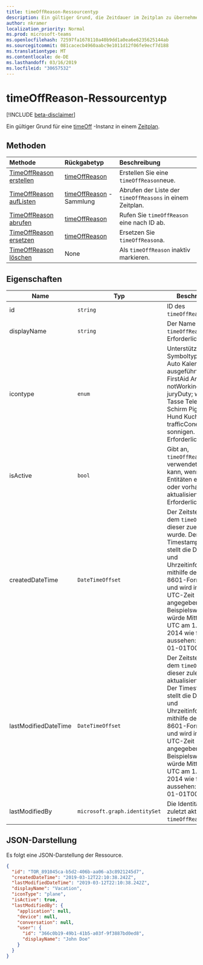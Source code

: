 ```yaml
---
title: timeOffReason-Ressourcentyp
description: Ein gültiger Grund, die Zeitdauer im Zeitplan zu übernehmen.
author: nkramer
localization_priority: Normal
ms.prod: microsoft-teams
ms.openlocfilehash: 72597fa1678110a40b9dd1a0ea6e6235625144ab
ms.sourcegitcommit: 081cacecb4960aabc9e1011d12f06fe9ecf7d188
ms.translationtype: MT
ms.contentlocale: de-DE
ms.lasthandoff: 03/16/2019
ms.locfileid: "30657532"
---
```

# <a name="timeoffreason-resource-type"></a>timeOffReason-Ressourcentyp

[!INCLUDE [beta-disclaimer](../../includes/beta-disclaimer.md)]

Ein gültiger Grund für eine [timeOff](timeoff.md) -Instanz in einem [Zeitplan](schedule.md).

## <a name="methods"></a>Methoden

| Methode       | Rückgabetyp  |Beschreibung|
|:---------------|:--------|:----------|
|[TimeOffReason erstellen](../api/schedule-post-timeoffreasons.md) | [timeOffReason](timeoffreason.md) | Erstellen Sie eine `timeOffReason`neue.|
|[TimeOffReason aufListen](../api/schedule-list-timeoffreasons.md) | [timeOffReason](timeoffreason.md) -Sammlung | Abrufen der Liste der `timeOffReasons` in einem Zeitplan.|
|[TimeOffReason abrufen](../api/timeoffreason-get.md) | [timeOffReason](timeoffreason.md) | Rufen Sie `timeOffReason` eine nach ID ab.|
|[TimeOffReason ersetzen](../api/timeoffreason-put.md) | [timeOffReason](timeoffreason.md) | Ersetzen Sie `timeOffReason`a.|
|[TimeOffReason löschen](../api/timeoffreason-delete.md) | None | Als `timeOffReason` inaktiv markieren.|

## <a name="properties"></a>Eigenschaften
|Name          |Typ           |Beschreibung                                                                                 |
|--------------|---------------|--------------------------------------------------------------------------------------------|
| id            |`string`      |ID des `timeOffReason`.|
| displayName               | `string`                  | Der Name des `timeOffReason`. Erforderlich. |
| icontype | `enum`   | Unterstützte Symboltypen: None; Auto Kalender ausgeführt Ebene FirstAid Arzt notWorking; Takt juryDuty; weltweit Tasse Telefon Wetter Schirm Piggybank Hund Kuchen trafficCone; PIN sonnigen. Erforderlich. |
| isActive          |`bool`      | Gibt an, `timeOffReason` ob die verwendet werden kann, wenn neue Entitäten erstellt oder vorhandene aktualisiert werden. Erforderlich. |
| createdDateTime       |`DateTimeOffset`        |Der Zeitstempel, an dem `timeOffReason` dieser zuerst erstellt wurde. Der Timestamp-Typ stellt die Datums- und Uhrzeitinformationen mithilfe des ISO 8601-Formats dar und wird immer in UTC-Zeit angegeben. Beispielsweise würde Mitternacht UTC am 1. Januar 2014 wie folgt aussehen: ' 2014-01-01T00:00:00Z '. |
| lastModifiedDateTime      |`DateTimeOffset`         |Der Zeitstempel, an dem `timeOffReason` dieser zuletzt aktualisiert wurde. Der Timestamp-Typ stellt die Datums- und Uhrzeitinformationen mithilfe des ISO 8601-Formats dar und wird immer in UTC-Zeit angegeben. Beispielsweise würde Mitternacht UTC am 1. Januar 2014 wie folgt aussehen: ' 2014-01-01T00:00:00Z '. |
| lastModifiedBy        |`microsoft.graph.identitySet`        |Die Identität, die zuletzt aktualisiert `timeOffReason`hat.|

## <a name="json-representation"></a>JSON-Darstellung

Es folgt eine JSON-Darstellung der Ressource.

<!-- {
  "blockType": "resource",
  "keyProperty": "id",
  "@odata.type": "microsoft.graph.timeOffReason"
}-->

```json
{
  "id": "TOR_891045ca-b5d2-406b-aa06-a3c8921245d7",
  "createdDateTime": "2019-03-12T22:10:38.242Z",
  "lastModifiedDateTime": "2019-03-12T22:10:38.242Z",
  "displayName": "Vacation",
  "iconType": "plane",
  "isActive": true,
  "lastModifiedBy": {
    "application": null,
    "device": null,
    "conversation": null,
    "user": {
      "id": "366c0b19-49b1-41b5-a03f-9f3887bd0ed8",
      "displayName": "John Doe"
    }
  }
}
```


<!-- uuid: 8fcb5dbc-d5aa-4681-8e31-b001d5168d79
2015-10-25 14:57:30 UTC -->
<!--
{
  "type": "#page.annotation",
  "description": "timeOffReason resource",
  "keywords": "",
  "section": "documentation",
  "tocPath": "",
  "suppressions": [
    "Error: /api-reference/beta/resources/timeoffreason.md:\r\n      Exception processing links.\r\n    System.ArgumentException: Link Definition was null. Link text: !INCLUDE [beta-disclaimer](../../includes/beta-disclaimer.md)\r\n      at ApiDoctor.Validation.DocFile.get_LinkDestinations()\r\n      at ApiDoctor.Validation.DocSet.ValidateLinks(Boolean includeWarnings, String[] relativePathForFiles, IssueLogger issues, Boolean requireFilenameCaseMatch, Boolean printOrphanedFiles)"
  ]
}
-->
